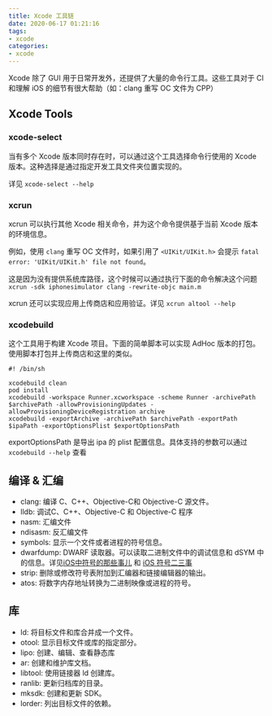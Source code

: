 ```yaml
---
title: Xcode 工具链
date: 2020-06-17 01:21:16
tags:
- xcode
categories:
- xcode
---
```


Xcode 除了 GUI 用于日常开发外，还提供了大量的命令行工具。这些工具对于 CI 和理解 iOS 的细节有很大帮助（如：clang 重写 OC 文件为 CPP）

## Xcode Tools

### xcode-select

当有多个 Xcode 版本同时存在时，可以通过这个工具选择命令行使用的 Xcode 版本。这种选择是通过指定开发工具文件夹位置实现的。

详见 `xcode-select --help`

### xcrun

xcrun 可以执行其他 Xcode 相关命令，并为这个命令提供基于当前 Xcode 版本的环境信息。

例如，使用 `clang` 重写 OC 文件时，如果引用了 `<UIKit/UIKit.h>` 会提示 `fatal error: 'UIKit/UIKit.h' file not found`。

这是因为没有提供系统库路径，这个时候可以通过执行下面的命令解决这个问题 `xcrun -sdk iphonesimulator clang -rewrite-objc main.m`


xcrun 还可以实现应用上传商店和应用验证。详见 `xcrun altool --help`

### xcodebuild

这个工具用于构建 Xcode 项目。下面的简单脚本可以实现 AdHoc 版本的打包。使用脚本打包并上传商店和这里的类似。

```
#! /bin/sh

xcodebuild clean
pod install
xcodebuild -workspace Runner.xcworkspace -scheme Runner -archivePath $archivePath -allowProvisioningUpdates -allowProvisioningDeviceRegistration archive
xcodebuild -exportArchive -archivePath $archivePath -exportPath $ipaPath -exportOptionsPlist $exportOptionsPath
```

exportOptionsPath 是导出 ipa 的 plist 配置信息。具体支持的参数可以通过 `xcodebuild --help` 查看


## 编译 & 汇编

* clang: 编译 C、C++、Objective-C和 Objective-C 源文件。
* lldb: 调试C、C++、Objective-C 和 Objective-C 程序
* nasm: 汇编文件
* ndisasm: 反汇编文件
* symbols: 显示一个文件或者进程的符号信息。
* dwarfdump: DWARF 读取器。可以读取二进制文件中的调试信息和 dSYM 中的信息。详见[iOS中符号的那些事儿](https://juejin.im/post/6844904164208689166) 和 [iOS 符号二三事](https://juejin.im/post/6844904133321818126)
* strip: 删除或修改符号表附加到汇编器和链接编辑器的输出。
* atos: 将数字内存地址转换为二进制映像或进程的符号。

## 库

* ld: 将目标文件和库合并成一个文件。
* otool: 显示目标文件或库的指定部分。
* lipo: 创建、编辑、查看静态库
* ar: 创建和维护库文档。
* libtool: 使用链接器 ld 创建库。
* ranlib: 更新归档库的目录。
* mksdk: 创建和更新 SDK。
* lorder: 列出目标文件的依赖。